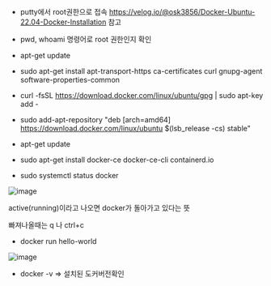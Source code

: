 - putty에서 root권한으로 접속
https://velog.io/@osk3856/Docker-Ubuntu-22.04-Docker-Installation
참고

- pwd, whoami 명령어로 root 권한인지 확인

- apt-get update

- sudo apt-get install apt-transport-https ca-certificates curl gnupg-agent software-properties-common

- curl -fsSL https://download.docker.com/linux/ubuntu/gpg | sudo apt-key add -

- sudo add-apt-repository "deb [arch=amd64] https://download.docker.com/linux/ubuntu $(lsb_release -cs) stable"

- apt-get update

- sudo apt-get install docker-ce docker-ce-cli containerd.io

- sudo systemctl status docker
 
![image](https://github.com/welcomeglory/Docker/assets/153584777/9eee13be-1331-42f9-a390-5cbce991f749)

active(running)이라고 나오면 docker가 돌아가고 있다는 뜻

빠져나올때는 q 나 ctrl+c

- docker run hello-world
  
![image](https://github.com/welcomeglory/Docker/assets/153584777/6479856c-9181-44a3-86d7-f911b6e288ca)

- docker -v => 설치된 도커버전확인
 













